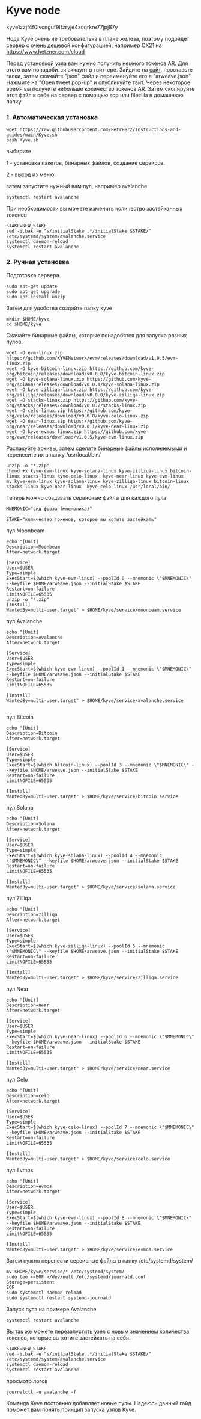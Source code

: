 # Kyve node
kyve1zzjf4f0lvcnguf9lfzryje4zcqrkre77jpj87y

Нода Kyve очень не требовательна в плане железа, поэтому подойдет сервер с очень дешевой конфигурацией, например CX21 на https://www.hetzner.com/cloud

Перед установкой узла вам нужно получить немного токенов AR. Для этого вам понадобится аккаунт в  твиттере. Зайдите на [сайт](https://faucet.arweave.net/), проставьте галки, затем скачайте "json" файл и переименуйте его в "arweave.json". Нажмите на "Open tweet pop-up" и опубликуйте твит. Через некоторое время вы получите небольше количество токенов AR. Затем скопируйте этот файл к себе на сервер с помощью scp или filezilla в домашнюю папку.

### 1. Автоматическая установка

```
wget https://raw.githubusercontent.com/PetrFerz/Instructions-and-guides/main/Kyve.sh
bash Kyve.sh

```
выбирите

1 - установка пакетов, бинарных файлов, создание сервисов.

2 - выход из меню

затем запустите нужный вам пул, например avalanche

```
systemctl restart avalanche
```
При необходимости вы можете изменить количество застейканных токенов

```
STAKE=NEW_STAKE
sed -i.bak -e "s/initialStake .*/initialStake $STAKE/" /etc/systemd/system/avalanche.service
systemctl daemon-reload
systemctl restart avalanche

```

### 2. Ручная установка

Подготовка сервера.
```
sudo apt-get update
sudo apt-get upgrade
sudo apt install unzip

```
 
Затем для удобства создайте папку kyve
```
mkdir $HOME/kyve
cd $HOME/kyve
```
Скачайте бинарные файлы, которые понадобятся для запуска разных пулов.

```
wget -O evm-linux.zip https://github.com/KYVENetwork/evm/releases/download/v1.0.5/evm-linux.zip
wget -O kyve-bitcoin-linux.zip https://github.com/kyve-org/bitcoin/releases/download/v0.0.0/kyve-bitcoin-linux.zip
wget -O kyve-solana-linux.zip https://github.com/kyve-org/solana/releases/download/v0.0.1/kyve-solana-linux.zip
wget -O kyve-zilliqa-linux.zip https://github.com/kyve-org/zilliqa/releases/download/v0.0.0/kyve-zilliqa-linux.zip
wget -O stacks-linux.zip https://github.com/kyve-org/stacks/releases/download/v0.0.2/stacks-linux.zip
wget -O celo-linux.zip https://github.com/kyve-org/celo/releases/download/v0.0.0/kyve-celo-linux.zip
wget -O near-linux.zip https://github.com/kyve-org/near/releases/download/v0.0.1/kyve-near-linux.zip
wget -O kyve-evmos-linux.zip https://github.com/kyve-org/evm/releases/download/v1.0.5/kyve-evm-linux.zip

```
Распакуйте архивы, затем сделате бинарные файлы исполняемыми и перенесите их в папку /usr/local/bin/

```
unzip -o "*.zip"
chmod +x kyve-evm-linux kyve-solana-linux kyve-zilliqa-linux bitcoin-linux stacks-linux kyve-celo-linux  kyve-near-linux kyve-evm-linux
mv kyve-evm-linux kyve-solana-linux kyve-zilliqa-linux bitcoin-linux stacks-linux kyve-near-linux  kyve-celo-linux /usr/local/bin/

```

Теперь можно создавать сервисные файлы для каждого пула
```
MNEMONIC="сид фраза (мнемоника)"
```
```
STAKE="количество токенов, которое вы хотите застейкать"
```
пул Moonbeam
```
echo "[Unit]
Description=Moonbeam
After=network.target

[Service]
User=$USER
Type=simple
ExecStart=$(which kyve-evm-linux) --poolId 0 --mnemonic \"$MNEMONIC\" --keyfile $HOME/arweave.json --initialStake $STAKE
Restart=on-failure
LimitNOFILE=65535
unzip -o "*.zip"
[Install]
WantedBy=multi-user.target" > $HOME/kyve/service/moonbeam.service

```

пул Avalanche

```
echo "[Unit]
Description=Avalanche
After=network.target

[Service]
User=$USER
Type=simple
ExecStart=$(which kyve-evm-linux) --poolId 1 --mnemonic \"$MNEMONIC\" --keyfile $HOME/arweave.json --initialStake $STAKE
Restart=on-failure
LimitNOFILE=65535

[Install]
WantedBy=multi-user.target" > $HOME/kyve/service/avalanche.service


```
пул Bitcoin

```
echo "[Unit]
Description=Bitcoin
After=network.target

[Service]
User=$USER
Type=simple
ExecStart=$(which bitcoin-linux) --poolId 3 --mnemonic \"$MNEMONIC\" --keyfile $HOME/arweave.json --initialStake $STAKE
Restart=on-failure
LimitNOFILE=65535

[Install]
WantedBy=multi-user.target" > $HOME/kyve/service/bitcoin.service

```

пул Solana

```
echo "[Unit]
Description=Solana
After=network.target

[Service]
User=$USER
Type=simple
ExecStart=$(which kyve-solana-linux) --poolId 4 --mnemonic \"$MNEMONIC\" --keyfile $HOME/arweave.json --initialStake $STAKE
Restart=on-failure
LimitNOFILE=65535

[Install]
WantedBy=multi-user.target" > $HOME/kyve/service/solana.service

```

пул Zilliqa

```
echo "[Unit]
Description=zilliqa
After=network.target

[Service]
User=$USER
Type=simple
ExecStart=$(which kyve-zilliqa-linux) --poolId 5 --mnemonic \"$MNEMONIC\" --keyfile $HOME/arweave.json --initialStake $STAKE
Restart=on-failure
LimitNOFILE=65535

[Install]
WantedBy=multi-user.target" > $HOME/kyve/service/zilliqa.service

```

пул Near
```
echo "[Unit]
Description=near
After=network.target

[Service]
User=$USER
Type=simple
ExecStart=$(which kyve-near-linux) --poolId 6 --mnemonic \"$MNEMONIC\" --keyfile $HOME/arweave.json --initialStake $STAKE
Restart=on-failure
LimitNOFILE=65535

[Install]
WantedBy=multi-user.target" > $HOME/kyve/service/near.service

```

пул Celo

```
echo "[Unit]
Description=celo
After=network.target

[Service]
User=$USER
Type=simple
ExecStart=$(which kyve-celo-linux) --poolId 7 --mnemonic \"$MNEMONIC\" --keyfile $HOME/arweave.json --initialStake $STAKE
Restart=on-failure
LimitNOFILE=65535

[Install]
WantedBy=multi-user.target" > $HOME/kyve/service/celo.service

```

пул Evmos
```
echo "[Unit]
Description=evmos
After=network.target

[Service]
User=$USER
Type=simple
ExecStart=$(which kyve-evm-linux) --poolId 8 --mnemonic \"$MNEMONIC\" --keyfile $HOME/arweave.json --initialStake $STAKE
Restart=on-failure
LimitNOFILE=65535

[Install]
WantedBy=multi-user.target" > $HOME/kyve/service/evmos.service

```

Затем нужно перенести сервисные файлы в папку /etc/systemd/system/
```
mv $HOME/kyve/service/* /etc/systemd/system/
sudo tee <<EOF >/dev/null /etc/systemd/journald.conf
Storage=persistent
EOF
sudo systemctl daemon-reload
sudo systemctl restart systemd-journald
```

Запуск пула на примере Avalanche

```
systemctl restart avalanche

```
Вы так же можете перезапустить узел с новым значением количества токенов, которые вы хотите застейкать на себя.

```
STAKE=NEW_STAKE
sed -i.bak -e "s/initialStake .*/initialStake $STAKE/" /etc/systemd/system/avalanche.service
systemctl daemon-reload
systemctl restart avalanche

```
просмотр логов

```
journalctl -u avalanche -f

```
Команда Kyve постоянно добавляет новые пулы. Надеюсь данный гайд поможет вам понять принцип запуска узлов Kyve. 

